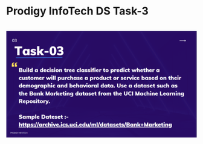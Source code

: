 # Prodigy InfoTech DS Task-3
<br> 
<img src="https://github.com/Samatha-Rapaka/Prodigy-Infotech-DS-Task-3/blob/main/Screenshot%20(20).png">
